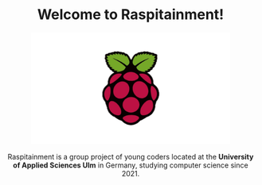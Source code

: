 <h1 align="center">Welcome to Raspitainment!</h1>
<div align="center">
  <img width="400" src="https://github.com/RaspItainment/.github/blob/main/profile/a_pi_black_glow2.png" />
  <p>
    Raspitainment is a group project of young coders located at the <strong>University of Applied Sciences Ulm</strong> in Germany, studying computer science since 2021.
  </p>
</div>
